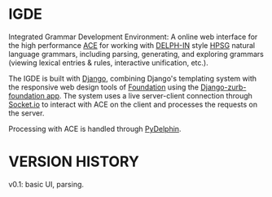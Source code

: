# IGDE
Integrated Grammar Development Environment: A online web interface for the high performance [ACE](http://sweaglesw.org/linguistics/ace/) for working with [DELPH-IN](http://www.delph-in.net) style [HPSG](https://en.wikipedia.org/wiki/Head-driven_phrase_structure_grammar) natural language grammars, including parsing, generating, and exploring grammars (viewing lexical entries & rules, interactive unification, etc.).

The IGDE is built with [Django](https://www.djangoproject.com), combining Django's templating system with the responsive web design tools of [Foundation](http://foundation.zurb.com) using the [Django-zurb-foundation app](https://pypi.python.org/pypi/django-zurb-foundation/5.0.2). The system uses a live server-client connection through [Socket.io](http://socket.io) to interact with ACE on the client and processes the requests on the server.

Processing with ACE is handled through [PyDelphin](https://github.com/goodmami/pydelphin).

# VERSION HISTORY
v0.1: basic UI, parsing.
